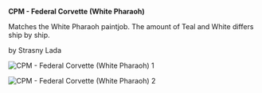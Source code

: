 **CPM - Federal Corvette (White Pharaoh)**

Matches the White Pharaoh paintjob. The amount of Teal and White differs ship by ship.

by Strasny Lada

![CPM - Federal Corvette (White Pharaoh) 1](https://user-images.githubusercontent.com/69336657/213730743-f0b88323-58f1-458b-b2d4-b604306440d5.png)

![CPM - Federal Corvette (White Pharaoh) 2](https://user-images.githubusercontent.com/69336657/213730805-eae93577-1cd7-4feb-bfc8-f3c88a19dbb8.png)
